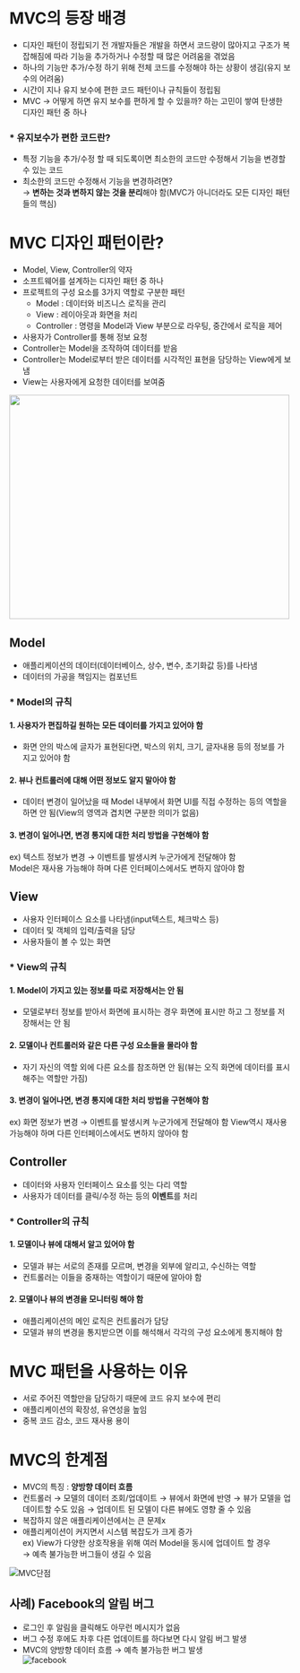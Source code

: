 # MVC의 등장 배경
- 디자인 패턴이 정립되기 전 개발자들은 개발을 하면서 코드량이 많아지고 구조가 복잡해짐에 따라 기능을 추가하거나 수정할 때 많은 어려움을 겪었음
- 하나의 기능만 추가/수정 하기 위해 전체 코드를 수정해야 하는 상황이 생김(유지 보수의 어려움)
- 시간이 지나 유지 보수에 편한 코드 패턴이나 규칙들이 정립됨
- MVC → 어떻게 하면 유지 보수를 편하게 할 수 있을까? 하는 고민이 쌓여 탄생한 디자인 패턴 중 하나  

### * 유지보수가 편한 코드란?
- 특정 기능을 추가/수정 할 때 되도록이면 최소한의 코드만 수정해서 기능을 변경할 수 있는 코드
- 최소한의 코드만 수정해서 기능을 변경하려면?  
  → **변하는 것과 변하지 않는 것을 분리**해야 함(MVC가 아니더라도 모든 디자인 패턴들의 핵심)

# MVC 디자인 패턴이란?
- Model, View, Controller의 약자
- 소프트웨어를 설계하는 디자인 패턴 중 하나
- 프로젝트의 구성 요소를 3가지 역할로 구분한 패턴
  - Model : 데이터와 비즈니스 로직을 관리
  - View : 레이아웃과 화면을 처리
  - Controller : 명령을 Model과 View 부분으로 라우팅, 중간에서 로직을 제어  
- 사용자가 Controller를 통해 정보 요청  
- Controller는 Model을 조작하여 데이터를 받음  
- Controller는 Model로부터 받은 데이터를 시각적인 표현을 담당하는 View에게 보냄  
- View는 사용자에게 요청한 데이터를 보여줌  
<img src="https://user-images.githubusercontent.com/83861190/139564571-42b72561-9719-401b-a9cd-2d295eb410a3.jpg" width="500" height="400" />  

## Model
- 애플리케이션의 데이터(데이터베이스, 상수, 변수, 초기화값 등)를 나타냄
- 데이터의 가공을 책임지는 컴포넌트  

### * Model의 규칙
#### 1. 사용자가 편집하길 원하는 모든 데이터를 가지고 있어야 함
  - 화면 안의 박스에 글자가 표현된다면, 박스의 위치, 크기, 글자내용 등의 정보를 가지고 있어야 함    
#### 2. 뷰나 컨트롤러에 대해 어떤 정보도 알지 말아야 함
  - 데이터 변경이 일어났을 때 Model 내부에서 화면 UI를 직접 수정하는 등의 역할을 하면 안 됨(View의 영역과 겹치면 구분한 의미가 없음)    
#### 3. 변경이 일어나면, 변경 통지에 대한 처리 방법을 구현해야 함  
  ex) 텍스트 정보가 변경 → 이벤트를 발생시켜 누군가에게 전달해야 함  
  Model은 재사용 가능해야 하며 다른 인터페이스에서도 변하지 않아야 함

## View
- 사용자 인터페이스 요소를 나타냄(input텍스트, 체크박스 등)
- 데이터 및 객체의 입력/출력을 담당
- 사용자들이 볼 수 있는 화면

### * View의 규칙
#### 1. Model이 가지고 있는 정보를 따로 저장해서는 안 됨  
  - 모델로부터 정보를 받아서 화면에 표시하는 경우 화면에 표시만 하고 그 정보를 저장해서는 안 됨
#### 2. 모델이나 컨트롤러와 같은 다른 구성 요소들을 몰라야 함  
  - 자기 자신의 역할 외에 다른 요소를 참조하면 안 됨(뷰는 오직 화면에 데이터를 표시해주는 역할만 가짐)
#### 3. 변경이 일어나면, 변경 통지에 대한 처리 방법을 구현해야 함  
  ex) 화면 정보가 변경 → 이벤트를 발생시켜 누군가에게 전달해야 함
  View역시 재사용 가능해야 하며 다른 인터페이스에서도 변하지 않아야 함

## Controller
- 데이터와 사용자 인터페이스 요소를 잇는 다리 역할
- 사용자가 데이터를 클릭/수정 하는 등의 **이벤트**를 처리

### * Controller의 규칙
#### 1. 모델이나 뷰에 대해서 알고 있어야 함  
  - 모델과 뷰는 서로의 존재를 모르며, 변경을 외부에 알리고, 수신하는 역할
  - 컨트롤러는 이들을 중재하는 역할이기 때문에 알아야 함
#### 2. 모델이나 뷰의 변경을 모니터링 해야 함  
  - 애플리케이션의 메인 로직은 컨트롤러가 담당
  - 모델과 뷰의 변경을 통지받으면 이를 해석해서 각각의 구성 요소에게 통지해야 함  

# MVC 패턴을 사용하는 이유
- 서로 주어진 역할만을 담당하기 때문에 코드 유지 보수에 편리
- 애플리케이션의 확장성, 유연성을 높임
- 중복 코드 감소, 코드 재사용 용이  

# MVC의 한계점
- MVC의 특징 : **양방향 데이터 흐름**
- 컨트롤러 → 모델의 데이터 조회/업데이트 → 뷰에서 화면에 반영 → 뷰가 모델을 업데이트할 수도 있음 → 업데이트 된 모델이 다른 뷰에도 영향 줄 수 있음
- 복잡하지 않은 애플리케이션에서는 큰 문제x
- 애플리케이션이 커지면서 시스템 복잡도가 크게 증가  
  ex) View가 다양한 상호작용을 위해 여러 Model을 동시에 업데이트 할 경우  
  → 예측 불가능한 버그들이 생길 수 있음  

![MVC단점](https://user-images.githubusercontent.com/83861190/139565127-a2442466-eff6-4cf2-981a-9f931ba76be8.png)
## 사례) Facebook의 알림 버그
- 로그인 후 알림을 클릭해도 아무런 메시지가 없음
- 버그 수정 후에도 차후 다른 업데이트를 하다보면 다시 알림 버그 발생
- MVC의 양방향 데이터 흐름 → 예측 불가능한 버그 발생  
![facebook](https://user-images.githubusercontent.com/83861190/139565172-2c8117dc-4487-470a-aa2b-a58f4c42d7d2.png)


